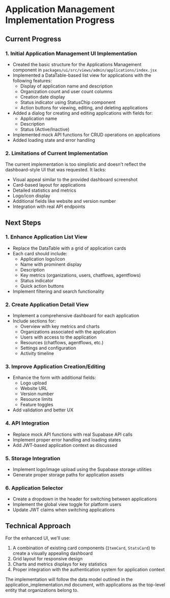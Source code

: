 # Application Management Implementation Progress

## Current Progress

### 1. Initial Application Management UI Implementation
- Created the basic structure for the Applications Management component in `packages/ui/src/views/admin/applications/index.jsx`
- Implemented a DataTable-based list view for applications with the following features:
  - Display of application name and description
  - Organization count and user count columns
  - Creation date display
  - Status indicator using StatusChip component
  - Action buttons for viewing, editing, and deleting applications
- Added a dialog for creating and editing applications with fields for:
  - Application name
  - Description
  - Status (Active/Inactive)
- Implemented mock API functions for CRUD operations on applications
- Added loading state and error handling

### 2. Limitations of Current Implementation
The current implementation is too simplistic and doesn't reflect the dashboard-style UI that was requested. It lacks:
- Visual appeal similar to the provided dashboard screenshot
- Card-based layout for applications
- Detailed statistics and metrics
- Logo/icon display
- Additional fields like website and version number
- Integration with real API endpoints

## Next Steps

### 1. Enhance Application List View
- Replace the DataTable with a grid of application cards
- Each card should include:
  - Application logo/icon
  - Name with prominent display
  - Description
  - Key metrics (organizations, users, chatflows, agentflows)
  - Status indicator
  - Quick action buttons
- Implement filtering and search functionality

### 2. Create Application Detail View
- Implement a comprehensive dashboard for each application
- Include sections for:
  - Overview with key metrics and charts
  - Organizations associated with the application
  - Users with access to the application
  - Resources (chatflows, agentflows, etc.)
  - Settings and configuration
  - Activity timeline

### 3. Improve Application Creation/Editing
- Enhance the form with additional fields:
  - Logo upload
  - Website URL
  - Version number
  - Resource limits
  - Feature toggles
- Add validation and better UX

### 4. API Integration
- Replace mock API functions with real Supabase API calls
- Implement proper error handling and loading states
- Add JWT-based application context as discussed

### 5. Storage Integration
- Implement logo/image upload using the Supabase storage utilities
- Generate proper storage paths for application assets

### 6. Application Selector
- Create a dropdown in the header for switching between applications
- Implement the global view toggle for platform users
- Update JWT claims when switching applications

## Technical Approach

For the enhanced UI, we'll use:
1. A combination of existing card components (`ItemCard`, `StatsCard`) to create a visually appealing dashboard
2. Grid layout for responsive design
3. Charts and metrics displays for key statistics
4. Proper integration with the authentication system for application context

The implementation will follow the data model outlined in the application_implementation.md document, with applications as the top-level entity that organizations belong to. 